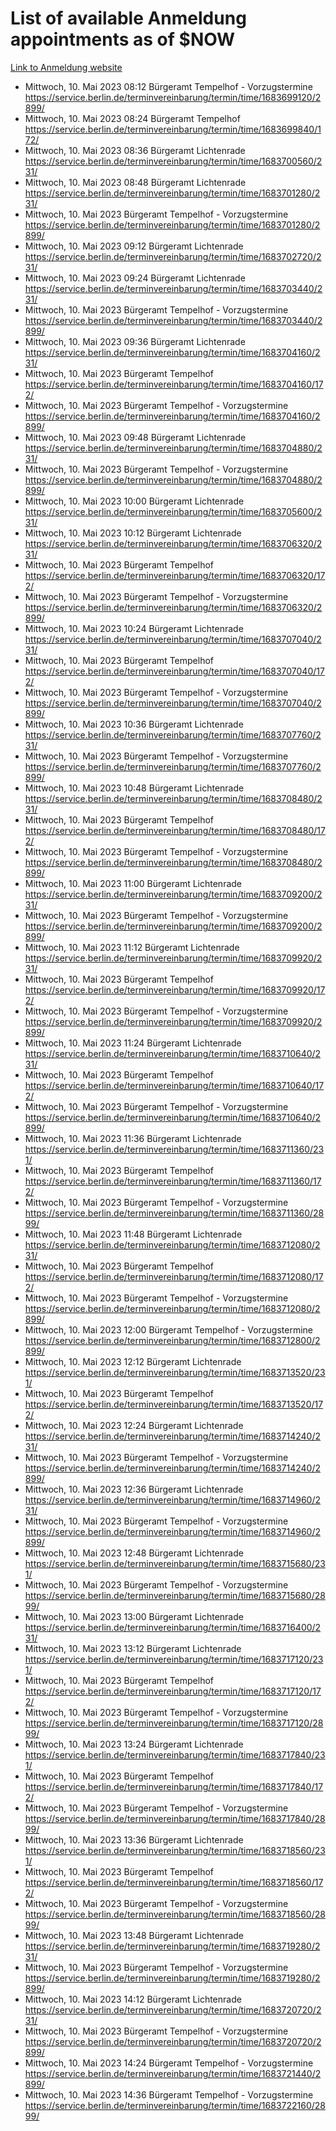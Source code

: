 # List of available Anmeldung appointments as of $NOW
[Link to Anmeldung website](https://service.berlin.de/terminvereinbarung/termin/tag.php?termin=1&anliegen[]=120686&dienstleisterlist=122210,122217,327316,122219,327312,122227,327314,122231,327346,122243,327348,122254,122252,329742,122260,329745,122262,329748,122271,327278,122273,327274,122277,327276,330436,122280,327294,122282,327290,122284,327292,122291,327270,122285,327266,122286,327264,122296,327268,150230,329760,122297,327286,122294,327284,122312,329763,122314,329775,122304,327330,122311,327334,122309,327332,317869,122281,327352,122279,329772,122283,122276,327324,122274,327326,122267,329766,122246,327318,122251,327320,122257,327322,122208,327298,122226,327300&herkunft=http%3A%2F%2Fservice.berlin.de%2Fdienstleistung%2F120686%2F)
- Mittwoch, 10. Mai 2023 08:12 Bürgeramt Tempelhof - Vorzugstermine https://service.berlin.de/terminvereinbarung/termin/time/1683699120/2899/
- Mittwoch, 10. Mai 2023 08:24 Bürgeramt Tempelhof https://service.berlin.de/terminvereinbarung/termin/time/1683699840/172/
- Mittwoch, 10. Mai 2023 08:36 Bürgeramt Lichtenrade https://service.berlin.de/terminvereinbarung/termin/time/1683700560/231/
- Mittwoch, 10. Mai 2023 08:48 Bürgeramt Lichtenrade https://service.berlin.de/terminvereinbarung/termin/time/1683701280/231/
- Mittwoch, 10. Mai 2023  Bürgeramt Tempelhof - Vorzugstermine https://service.berlin.de/terminvereinbarung/termin/time/1683701280/2899/
- Mittwoch, 10. Mai 2023 09:12 Bürgeramt Lichtenrade https://service.berlin.de/terminvereinbarung/termin/time/1683702720/231/
- Mittwoch, 10. Mai 2023 09:24 Bürgeramt Lichtenrade https://service.berlin.de/terminvereinbarung/termin/time/1683703440/231/
- Mittwoch, 10. Mai 2023  Bürgeramt Tempelhof - Vorzugstermine https://service.berlin.de/terminvereinbarung/termin/time/1683703440/2899/
- Mittwoch, 10. Mai 2023 09:36 Bürgeramt Lichtenrade https://service.berlin.de/terminvereinbarung/termin/time/1683704160/231/
- Mittwoch, 10. Mai 2023  Bürgeramt Tempelhof https://service.berlin.de/terminvereinbarung/termin/time/1683704160/172/
- Mittwoch, 10. Mai 2023  Bürgeramt Tempelhof - Vorzugstermine https://service.berlin.de/terminvereinbarung/termin/time/1683704160/2899/
- Mittwoch, 10. Mai 2023 09:48 Bürgeramt Lichtenrade https://service.berlin.de/terminvereinbarung/termin/time/1683704880/231/
- Mittwoch, 10. Mai 2023  Bürgeramt Tempelhof - Vorzugstermine https://service.berlin.de/terminvereinbarung/termin/time/1683704880/2899/
- Mittwoch, 10. Mai 2023 10:00 Bürgeramt Lichtenrade https://service.berlin.de/terminvereinbarung/termin/time/1683705600/231/
- Mittwoch, 10. Mai 2023 10:12 Bürgeramt Lichtenrade https://service.berlin.de/terminvereinbarung/termin/time/1683706320/231/
- Mittwoch, 10. Mai 2023  Bürgeramt Tempelhof https://service.berlin.de/terminvereinbarung/termin/time/1683706320/172/
- Mittwoch, 10. Mai 2023  Bürgeramt Tempelhof - Vorzugstermine https://service.berlin.de/terminvereinbarung/termin/time/1683706320/2899/
- Mittwoch, 10. Mai 2023 10:24 Bürgeramt Lichtenrade https://service.berlin.de/terminvereinbarung/termin/time/1683707040/231/
- Mittwoch, 10. Mai 2023  Bürgeramt Tempelhof https://service.berlin.de/terminvereinbarung/termin/time/1683707040/172/
- Mittwoch, 10. Mai 2023  Bürgeramt Tempelhof - Vorzugstermine https://service.berlin.de/terminvereinbarung/termin/time/1683707040/2899/
- Mittwoch, 10. Mai 2023 10:36 Bürgeramt Lichtenrade https://service.berlin.de/terminvereinbarung/termin/time/1683707760/231/
- Mittwoch, 10. Mai 2023  Bürgeramt Tempelhof - Vorzugstermine https://service.berlin.de/terminvereinbarung/termin/time/1683707760/2899/
- Mittwoch, 10. Mai 2023 10:48 Bürgeramt Lichtenrade https://service.berlin.de/terminvereinbarung/termin/time/1683708480/231/
- Mittwoch, 10. Mai 2023  Bürgeramt Tempelhof https://service.berlin.de/terminvereinbarung/termin/time/1683708480/172/
- Mittwoch, 10. Mai 2023  Bürgeramt Tempelhof - Vorzugstermine https://service.berlin.de/terminvereinbarung/termin/time/1683708480/2899/
- Mittwoch, 10. Mai 2023 11:00 Bürgeramt Lichtenrade https://service.berlin.de/terminvereinbarung/termin/time/1683709200/231/
- Mittwoch, 10. Mai 2023  Bürgeramt Tempelhof - Vorzugstermine https://service.berlin.de/terminvereinbarung/termin/time/1683709200/2899/
- Mittwoch, 10. Mai 2023 11:12 Bürgeramt Lichtenrade https://service.berlin.de/terminvereinbarung/termin/time/1683709920/231/
- Mittwoch, 10. Mai 2023  Bürgeramt Tempelhof https://service.berlin.de/terminvereinbarung/termin/time/1683709920/172/
- Mittwoch, 10. Mai 2023  Bürgeramt Tempelhof - Vorzugstermine https://service.berlin.de/terminvereinbarung/termin/time/1683709920/2899/
- Mittwoch, 10. Mai 2023 11:24 Bürgeramt Lichtenrade https://service.berlin.de/terminvereinbarung/termin/time/1683710640/231/
- Mittwoch, 10. Mai 2023  Bürgeramt Tempelhof https://service.berlin.de/terminvereinbarung/termin/time/1683710640/172/
- Mittwoch, 10. Mai 2023  Bürgeramt Tempelhof - Vorzugstermine https://service.berlin.de/terminvereinbarung/termin/time/1683710640/2899/
- Mittwoch, 10. Mai 2023 11:36 Bürgeramt Lichtenrade https://service.berlin.de/terminvereinbarung/termin/time/1683711360/231/
- Mittwoch, 10. Mai 2023  Bürgeramt Tempelhof https://service.berlin.de/terminvereinbarung/termin/time/1683711360/172/
- Mittwoch, 10. Mai 2023  Bürgeramt Tempelhof - Vorzugstermine https://service.berlin.de/terminvereinbarung/termin/time/1683711360/2899/
- Mittwoch, 10. Mai 2023 11:48 Bürgeramt Lichtenrade https://service.berlin.de/terminvereinbarung/termin/time/1683712080/231/
- Mittwoch, 10. Mai 2023  Bürgeramt Tempelhof https://service.berlin.de/terminvereinbarung/termin/time/1683712080/172/
- Mittwoch, 10. Mai 2023  Bürgeramt Tempelhof - Vorzugstermine https://service.berlin.de/terminvereinbarung/termin/time/1683712080/2899/
- Mittwoch, 10. Mai 2023 12:00 Bürgeramt Tempelhof - Vorzugstermine https://service.berlin.de/terminvereinbarung/termin/time/1683712800/2899/
- Mittwoch, 10. Mai 2023 12:12 Bürgeramt Lichtenrade https://service.berlin.de/terminvereinbarung/termin/time/1683713520/231/
- Mittwoch, 10. Mai 2023  Bürgeramt Tempelhof https://service.berlin.de/terminvereinbarung/termin/time/1683713520/172/
- Mittwoch, 10. Mai 2023 12:24 Bürgeramt Lichtenrade https://service.berlin.de/terminvereinbarung/termin/time/1683714240/231/
- Mittwoch, 10. Mai 2023  Bürgeramt Tempelhof - Vorzugstermine https://service.berlin.de/terminvereinbarung/termin/time/1683714240/2899/
- Mittwoch, 10. Mai 2023 12:36 Bürgeramt Lichtenrade https://service.berlin.de/terminvereinbarung/termin/time/1683714960/231/
- Mittwoch, 10. Mai 2023  Bürgeramt Tempelhof - Vorzugstermine https://service.berlin.de/terminvereinbarung/termin/time/1683714960/2899/
- Mittwoch, 10. Mai 2023 12:48 Bürgeramt Lichtenrade https://service.berlin.de/terminvereinbarung/termin/time/1683715680/231/
- Mittwoch, 10. Mai 2023  Bürgeramt Tempelhof - Vorzugstermine https://service.berlin.de/terminvereinbarung/termin/time/1683715680/2899/
- Mittwoch, 10. Mai 2023 13:00 Bürgeramt Lichtenrade https://service.berlin.de/terminvereinbarung/termin/time/1683716400/231/
- Mittwoch, 10. Mai 2023 13:12 Bürgeramt Lichtenrade https://service.berlin.de/terminvereinbarung/termin/time/1683717120/231/
- Mittwoch, 10. Mai 2023  Bürgeramt Tempelhof https://service.berlin.de/terminvereinbarung/termin/time/1683717120/172/
- Mittwoch, 10. Mai 2023  Bürgeramt Tempelhof - Vorzugstermine https://service.berlin.de/terminvereinbarung/termin/time/1683717120/2899/
- Mittwoch, 10. Mai 2023 13:24 Bürgeramt Lichtenrade https://service.berlin.de/terminvereinbarung/termin/time/1683717840/231/
- Mittwoch, 10. Mai 2023  Bürgeramt Tempelhof https://service.berlin.de/terminvereinbarung/termin/time/1683717840/172/
- Mittwoch, 10. Mai 2023  Bürgeramt Tempelhof - Vorzugstermine https://service.berlin.de/terminvereinbarung/termin/time/1683717840/2899/
- Mittwoch, 10. Mai 2023 13:36 Bürgeramt Lichtenrade https://service.berlin.de/terminvereinbarung/termin/time/1683718560/231/
- Mittwoch, 10. Mai 2023  Bürgeramt Tempelhof https://service.berlin.de/terminvereinbarung/termin/time/1683718560/172/
- Mittwoch, 10. Mai 2023  Bürgeramt Tempelhof - Vorzugstermine https://service.berlin.de/terminvereinbarung/termin/time/1683718560/2899/
- Mittwoch, 10. Mai 2023 13:48 Bürgeramt Lichtenrade https://service.berlin.de/terminvereinbarung/termin/time/1683719280/231/
- Mittwoch, 10. Mai 2023  Bürgeramt Tempelhof - Vorzugstermine https://service.berlin.de/terminvereinbarung/termin/time/1683719280/2899/
- Mittwoch, 10. Mai 2023 14:12 Bürgeramt Lichtenrade https://service.berlin.de/terminvereinbarung/termin/time/1683720720/231/
- Mittwoch, 10. Mai 2023  Bürgeramt Tempelhof - Vorzugstermine https://service.berlin.de/terminvereinbarung/termin/time/1683720720/2899/
- Mittwoch, 10. Mai 2023 14:24 Bürgeramt Tempelhof - Vorzugstermine https://service.berlin.de/terminvereinbarung/termin/time/1683721440/2899/
- Mittwoch, 10. Mai 2023 14:36 Bürgeramt Tempelhof - Vorzugstermine https://service.berlin.de/terminvereinbarung/termin/time/1683722160/2899/
